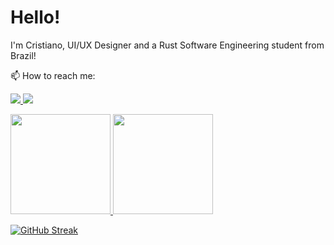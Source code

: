 # Hello!

I'm Cristiano, UI/UX Designer and a Rust Software Engineering student from Brazil!

📫 How to reach me:
<p align="left">
  <a href="https://www.linkedin.com/in/cristianovitorino/">
    <img src="https://img.shields.io/badge/LinkedIn-0077B5?style=for-the-badge&logo=linkedin&logoColor=white">
  </a>
  <a href="https://dribbble.com/cristianovitorino">
    <img src="https://img.shields.io/badge/Dribbble-EA4C89?style=for-the-badge&logo=dribbble&logoColor=white">
  </a>
</p>

<div>
  <a href="https://github.com/cristianovitorino">
  <img height="160em" src="https://github-readme-stats.vercel.app/api?username=cristianovitorino&show_icons=true&theme=github_dark&hide_border=true&include_all_commits=true&count_private=false"/>
  <img height="160em" src="https://github-readme-stats.vercel.app/api/top-langs/?username=cristianovitorino&layout=compact&langs_count=8&theme=github_dark&hide_border=true"/>
</div>

[![GitHub Streak](https://github-readme-streak-stats.herokuapp.com?user=cristianovitorino&theme=github-dark-blue&hide_border=true&date_format=j%20M%5B%20Y%5D&fire=DD4242)](https://git.io/streak-stats)
